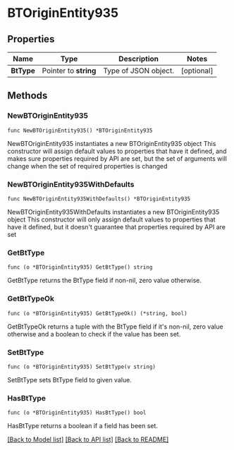 # BTOriginEntity935

## Properties

Name | Type | Description | Notes
------------ | ------------- | ------------- | -------------
**BtType** | Pointer to **string** | Type of JSON object. | [optional] 

## Methods

### NewBTOriginEntity935

`func NewBTOriginEntity935() *BTOriginEntity935`

NewBTOriginEntity935 instantiates a new BTOriginEntity935 object
This constructor will assign default values to properties that have it defined,
and makes sure properties required by API are set, but the set of arguments
will change when the set of required properties is changed

### NewBTOriginEntity935WithDefaults

`func NewBTOriginEntity935WithDefaults() *BTOriginEntity935`

NewBTOriginEntity935WithDefaults instantiates a new BTOriginEntity935 object
This constructor will only assign default values to properties that have it defined,
but it doesn't guarantee that properties required by API are set

### GetBtType

`func (o *BTOriginEntity935) GetBtType() string`

GetBtType returns the BtType field if non-nil, zero value otherwise.

### GetBtTypeOk

`func (o *BTOriginEntity935) GetBtTypeOk() (*string, bool)`

GetBtTypeOk returns a tuple with the BtType field if it's non-nil, zero value otherwise
and a boolean to check if the value has been set.

### SetBtType

`func (o *BTOriginEntity935) SetBtType(v string)`

SetBtType sets BtType field to given value.

### HasBtType

`func (o *BTOriginEntity935) HasBtType() bool`

HasBtType returns a boolean if a field has been set.


[[Back to Model list]](../README.md#documentation-for-models) [[Back to API list]](../README.md#documentation-for-api-endpoints) [[Back to README]](../README.md)


